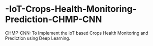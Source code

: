 # -IoT-Crops-Health-Monitoring-Prediction-CHMP-CNN
CHMP-CNN: To Implement the IoT based Crops Health Monitoring and Prediction using Deep Learning. 
